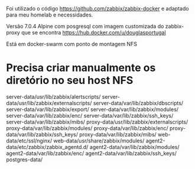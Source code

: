 Foi utilizado o código https://github.com/zabbix/zabbix-docker e adaptado para meu homelab e necessidades.

Versão 7.0.4 Alpine com posgresql com imagem customizada do zabbix-proxy que se encontra https://hub.docker.com/u/douglasportugal

Está em docker-swarm com ponto de montagem NFS

# Precisa criar manualmente os diretório no seu host NFS

server-data/usr/lib/zabbix/alertscripts/
server-data/usr/lib/zabbix/externalscripts/
server-data/var/lib/zabbix/dbscripts/
server-data/var/lib/zabbix/export/
server-data/var/lib/zabbix/modules/
server-data/var/lib/zabbix/enc/
server-data/var/lib/zabbix/ssh_keys/
server-data/var/lib/zabbix/mibs/
proxy-data/usr/lib/zabbix/externalscripts/
proxy-data/var/lib/zabbix/modules/
proxy-data/var/lib/zabbix/enc/
proxy-data/var/lib/zabbix/ssh_keys/
proxy-data/var/lib/zabbix/mibs/
web-data/etc/ssl/nginx/
web-data/usr/share/zabbix/modules/
agent2-data/etc/zabbix/zabbix_agentd.d/
agent2-data/var/lib/zabbix/modules/
agent2-data/var/lib/zabbix/enc/
agent2-data/var/lib/zabbix/ssh_keys/
postgres-data/
